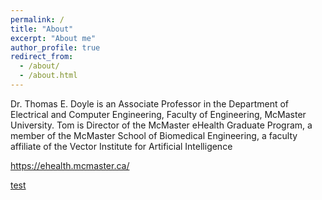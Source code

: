 ```yaml
---
permalink: /
title: "About"
excerpt: "About me"
author_profile: true
redirect_from: 
  - /about/
  - /about.html
---
```


Dr. Thomas E. Doyle is an Associate Professor in the Department of Electrical and Computer Engineering, Faculty of Engineering, McMaster University.  Tom is Director of the McMaster eHealth Graduate Program, a member of the McMaster School of Biomedical Engineering, a faculty affiliate of the Vector Institute for Artificial Intelligence

https://ehealth.mcmaster.ca/

<a href="https://ehealth.mcmaster.ca/"> test </a>
